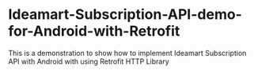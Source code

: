 # Ideamart-Subscription-API-demo-for-Android-with-Retrofit
This is a demonstration to show how to implement Ideamart Subscription API with Android with using Retrofit HTTP Library
